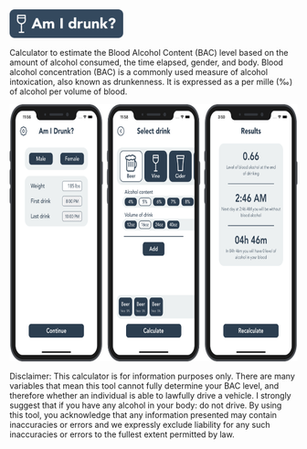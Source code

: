 <img src="https://github.com/robertpinl/AmIDrunk/blob/main/ReadmeAssets/amidrunklogo.png" width="" height="50"/>

Calculator to estimate the Blood Alcohol Content (BAC) level based on the amount of alcohol consumed, the time elapsed, gender, and body. Blood alcohol concentration (BAC) is a commonly used measure of alcohol intoxication, also known as drunkenness. It is expressed as a per mille (‰) of alcohol per volume of blood.

<img src="https://github.com/robertpinl/AmIDrunk/blob/main/ReadmeAssets/amidrunkscreenshot.png" width="" height="450"/>

Disclaimer:
This calculator is for information purposes only. There are many variables that mean this tool cannot fully determine your BAC level, and therefore whether an individual is able to lawfully drive a vehicle. I strongly suggest that if you have any alcohol in your body: do not drive.
By using this tool, you acknowledge that any information presented may contain inaccuracies or errors and we expressly exclude liability for any such inaccuracies or errors to the fullest extent permitted by law.

